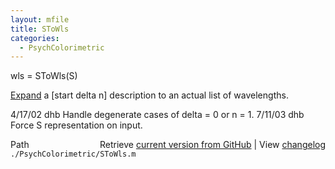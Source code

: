 ```yaml
---
layout: mfile
title: SToWls
categories:
  - PsychColorimetric
---
```


wls = SToWls\(S\)

[Expand](/docs/Expand) a \[start delta n\] description to an actual
list of wavelengths.

4/17/02  dhb  Handle degenerate cases of delta = 0 or n = 1.
7/11/03  dhb  Force S representation on input.


<div class="code_header" style="text-align:right;">
  <span style="float:left;">Path&nbsp;&nbsp;</span> <span class="counter">Retrieve <a href=
  "https://raw.github.com/Psychtoolbox-3/Psychtoolbox-3/beta/./PsychColorimetric/SToWls.m">current version from GitHub</a> | View <a href=
  "https://github.com/Psychtoolbox-3/Psychtoolbox-3/commits/beta/./PsychColorimetric/SToWls.m">changelog</a></span>
</div>
<div class="code">
  <code>./PsychColorimetric/SToWls.m</code>
</div>
